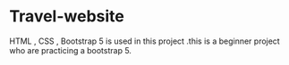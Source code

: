 # Travel-website
HTML , CSS , Bootstrap 5 is used in this project .this is a beginner project who are practicing a bootstrap 5.
